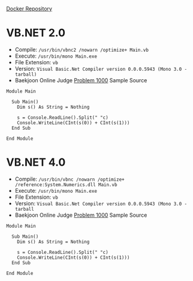 [Docker Repository](https://registry.hub.docker.com/u/baekjoon/onlinejudge-vb)

# VB.NET 2.0 

* Compile: `/usr/bin/vbnc2 /nowarn /optimize+ Main.vb`
* Execute: `/usr/bin/mono Main.exe`
* File Extension: `vb`
* Version: `Visual Basic.Net Compiler version 0.0.0.5943 (Mono 3.0 - tarball)`
* Baekjoon Online Judge [Problem 1000](https://www.acmicpc.net/problem/1000) Sample Source
````
Module Main
 
  Sub Main()
    Dim s() As String = Nothing
 
    s = Console.ReadLine().Split(" "c)
    Console.WriteLine(CInt(s(0)) + CInt(s(1)))
  End Sub
 
End Module
````


# VB.NET 4.0 

* Compile: `/usr/bin/vbnc /nowarn /optimize+ /reference:System.Numerics.dll Main.vb`
* Execute: `/usr/bin/mono Main.exe`
* File Extension: `vb`
* Version: `Visual Basic.Net Compiler version 0.0.0.5943 (Mono 3.0 - tarball`
* Baekjoon Online Judge [Problem 1000](https://www.acmicpc.net/problem/1000) Sample Source
````
Module Main
 
  Sub Main()
    Dim s() As String = Nothing
 
    s = Console.ReadLine().Split(" "c)
    Console.WriteLine(CInt(s(0)) + CInt(s(1)))
  End Sub
 
End Module
````


